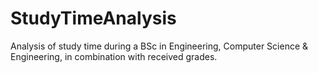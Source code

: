 # StudyTimeAnalysis
Analysis of study time during a BSc in Engineering, Computer Science &amp; Engineering, in combination with received grades.
